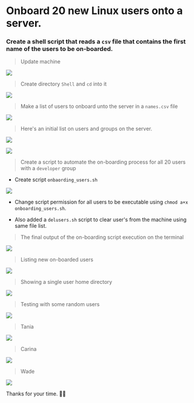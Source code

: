 # Onboard 20 new Linux users onto a server. 

### Create a shell script that reads a `csv` file that contains the first name of the users to be on-boarded.

> Update machine

![](attachments/Pasted%20image%2020230404193201.png)

> Create directory `Shell` and `cd` into it

![](attachments/Pasted%20image%2020230404193821.png)

> Make a list of users to onboard unto the server in a `names.csv` file

![](attachments/Pasted%20image%2020230405045808.png)

> Here's an initial list on users and groups on the server.

![](attachments/Pasted%20image%2020230406224626.png)

![](attachments/Pasted%20image%2020230406224723.png)

> Create a script to automate the on-boarding process for all 20 users with a `developer` group

- Create script `onbaording_users.sh`

![](attachments/Pasted%20image%2020230406222339.png)

- Change script permission for all users to be executable using `chmod a+x onboarding_users.sh`.

- Also added a `delusers.sh` script to clear user's from the machine using same file list.

> The final output of the on-boarding script execution on the terminal

![](attachments/Pasted%20image%2020230406224933.png)

> Listing new on-boarded users

![](attachments/Pasted%20image%2020230406225057.png)

> Showing a single user home directory

![](attachments/Pasted%20image%2020230406225325.png)

> Testing with some random users

![](attachments/Pasted%20image%2020230406225751.png)

> Tania

![](attachments/Pasted%20image%2020230406230201.png)

> Carina

![](attachments/Pasted%20image%2020230406230307.png)

> Wade

![](attachments/Pasted%20image%2020230406230423.png)

Thanks for your time. 🙏🏽
